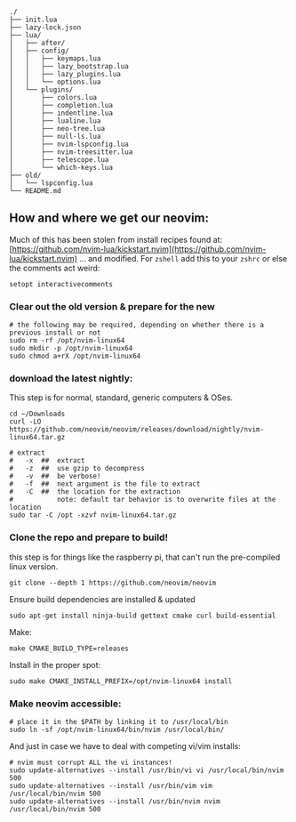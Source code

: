 ```
./
├── init.lua
├── lazy-lock.json
├── lua/
│   ├── after/
│   ├── config/
│   │   ├── keymaps.lua
│   │   ├── lazy_bootstrap.lua
│   │   ├── lazy_plugins.lua
│   │   └── options.lua
│   └── plugins/
│       ├── colors.lua
│       ├── completion.lua
│       ├── indentline.lua
│       ├── lualine.lua
│       ├── neo-tree.lua
│       ├── null-ls.lua
│       ├── nvim-lspconfig.lua
│       ├── nvim-treesitter.lua
│       ├── telescope.lua
│       └── which-keys.lua
├── old/
│   └── lspconfig.lua
└── README.md
```
## How and where we get our neovim:
Much of this has been stolen from install recipes found at:
    [https://github.com/nvim-lua/kickstart.nvim](https://github.com/nvim-lua/kickstart.nvim)
... and modified.
For `zshell` add this to your `zshrc` or else the comments act weird:
```
setopt interactivecomments
```
### Clear out the old version & prepare for the new
```
# the following may be required, depending on whether there is a previous install or not
sudo rm -rf /opt/nvim-linux64
sudo mkdir -p /opt/nvim-linux64
sudo chmod a+rX /opt/nvim-linux64
```
### download the latest nightly:
This step is for normal, standard, generic computers & OSes.
```
cd ~/Downloads
curl -LO https://github.com/neovim/neovim/releases/download/nightly/nvim-linux64.tar.gz
```
```
# extract 
#   -x  ##  extract
#   -z  ##  use gzip to decompress
#   -v  ##  be verbose!
#   -f  ##  next argument is the file to extract
#   -C  ##  the location for the extraction
#           note: default tar behavior is to overwrite files at the location
sudo tar -C /opt -xzvf nvim-linux64.tar.gz
```
### Clone the repo and prepare to build!
this step is for things like the raspberry pi, that can't run the pre-compiled linux version.
```
git clone --depth 1 https://github.com/neovim/neovim
```
Ensure build dependencies are installed & updated
```
sudo apt-get install ninja-build gettext cmake curl build-essential
```
Make:
```
make CMAKE_BUILD_TYPE=releases
```
Install in the proper spot:
```
sudo make CMAKE_INSTALL_PREFIX=/opt/nvim-linux64 install
```
### Make neovim accessible:
```
# place it in the $PATH by linking it to /usr/local/bin
sudo ln -sf /opt/nvim-linux64/bin/nvim /usr/local/bin/
```
And just in case we have to deal with competing vi/vim installs:
```
# nvim must corrupt ALL the vi instances!
sudo update-alternatives --install /usr/bin/vi vi /usr/local/bin/nvim 500
sudo update-alternatives --install /usr/bin/vim vim /usr/local/bin/nvim 500
sudo update-alternatives --install /usr/bin/nvim nvim /usr/local/bin/nvim 500
```
